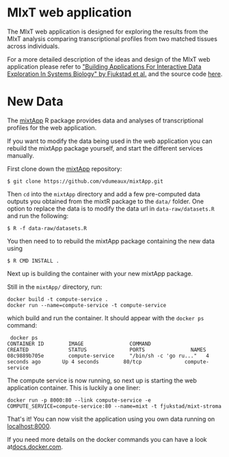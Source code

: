 # MIxT web application
The MIxT web application is designed for exploring the results from the MIxT
analysis comparing transcriptional profiles from two matched tissues across
individuals. 

For a more detailed description of the ideas and design of the MIxT web
application please refer to
["Building Applications For Interactive Data Exploration In Systems Biology" by Fjukstad et al.](biorxiv.org/content/early/2017/05/24/141630) 
and the source code [here](https://github.com/fjukstad/mixt). 

# New Data 
The [mixtApp](https://github.com/vdumeaux/mixtApp) R package provides data and
analyses of transcriptional profiles for the web application. 

If you want to modify the data being used in the web application you can
rebuild the mixtApp package yourself, and start the different services
manually.

First clone down the  [mixtApp](https://github.com/vdumeaux/mixtApp)
repository: 

```
$ git clone https://github.com/vdumeaux/mixtApp.git
```

Then `cd` into the `mixtApp` directory and add a few pre-computed data outputs 
you obtained from the mixtR package to the `data/` folder.
One option to replace the data is to modify the 
data url in `data-raw/datasets.R` and run the following:
```
$ R -f data-raw/datasets.R
```
You then need to to rebuild the mixtApp package containing the new data using
```
$ R CMD INSTALL .
```

Next up is building the container with your new mixtApp package.

Still in the `mixtApp/` directory, run: 
```
docker build -t compute-service .
docker run --name=compute-service -t compute-service
```

which build and run the container. 
It should appear with the `docker ps` command: 

```
 docker ps
CONTAINER ID        IMAGE               COMMAND                  CREATED             STATUS              PORTS               NAMES
08c9889b705e        compute-service     "/bin/sh -c 'go ru..."   4 seconds ago       Up 4 seconds        80/tcp              compute-service
```

The compute service is now running, so next up is starting the web application
container. This is luckily a one liner: 

```
docker run -p 8000:80 --link compute-service -e COMPUTE_SERVICE=compute-service:80 --name=mixt -t fjukstad/mixt-stroma
```

That's it!  You can now visit the application using you own data running on
[localhost:8000](http://localhost:8000). 

If you need more details on the docker commands you can have a look
at[docs.docker.com](https://docs.docker.com).
